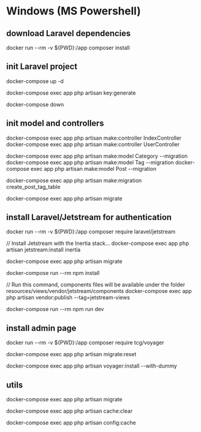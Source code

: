 # Windows (MS Powershell)

## download Laravel dependencies 

docker run --rm -v ${PWD}:/app composer install

## init Laravel project

docker-compose up -d

docker-compose exec app php artisan key:generate

docker-compose down

## init model and controllers

docker-compose exec app php artisan make:controller IndexController
docker-compose exec app php artisan make:controller UserController


docker-compose exec app php artisan make:model Category --migration
docker-compose exec app php artisan make:model Tag --migration
docker-compose exec app php artisan make:model Post --migration

docker-compose exec app php artisan make:migration create_post_tag_table

docker-compose exec app php artisan migrate

## install Laravel/Jetstream for authentication

docker run --rm -v ${PWD}:/app composer require laravel/jetstream

// Install Jetstream with the Inertia stack...
docker-compose exec app php artisan jetstream:install inertia
 
docker-compose exec app php artisan migrate

docker-compose run --rm npm install

// Run this command, components files will be available under the folder resources/views/vendor/jetstream/components
docker-compose exec app php artisan vendor:publish --tag=jetstream-views

docker-compose run --rm npm run dev

## install admin page

docker run --rm -v ${PWD}:/app composer require tcg/voyager

docker-compose exec app php artisan migrate:reset

docker-compose exec app php artisan voyager:install --with-dummy

## utils

docker-compose exec app php artisan migrate

docker-compose exec app php artisan cache:clear

docker-compose exec app php artisan config:cache


